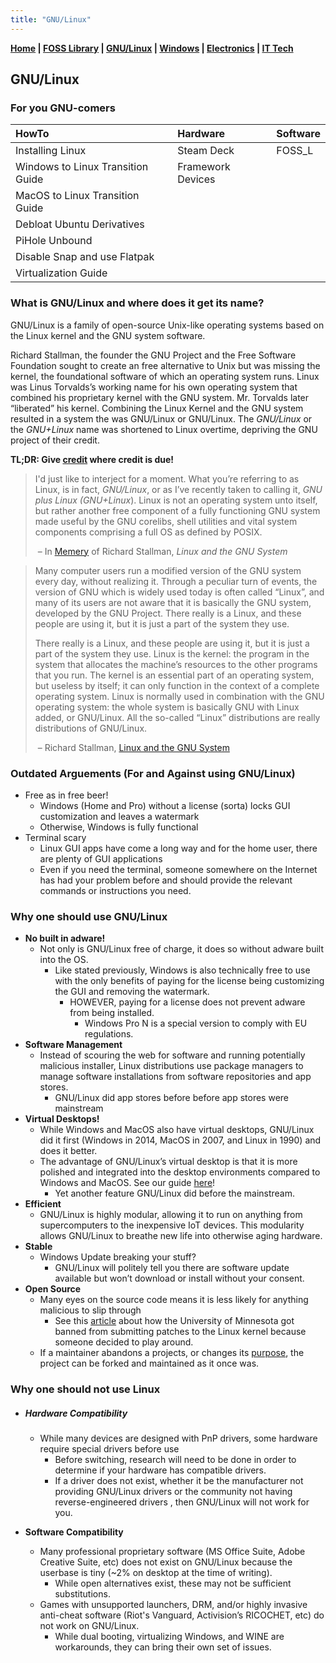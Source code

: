 ```yaml
---
title: "GNU/Linux"
---
```


**[Home](./index.md) \| [FOSS Library](../categories/foss_l.md) \| [GNU/Linux](./categories/gnu_linux.md) \| [Windows](./categories/windows.md) \| [Electronics](./categories/electronics.md) \| [IT Tech](./categories/it_tech.md)**

## GNU/Linux

### For you GNU-comers

| HowTo                             | Hardware          | Software |
| :-------------------------------- | :---------------- | :------- |
| Installing Linux                  | Steam Deck        | FOSS_L   |
| Windows to Linux Transition Guide | Framework Devices |          |
| MacOS to Linux Transition Guide   |                   |          |
| Debloat Ubuntu Derivatives        |                   |          |
| PiHole Unbound                    |                   |          |
| Disable Snap and use Flatpak      |                   |          |
| Virtualization Guide              |                   |          |



### What is GNU/Linux and where does it get its name?

GNU/Linux is a family of open-source Unix-like operating systems based on the Linux kernel and the GNU system software.

Richard Stallman, the founder the GNU Project and the Free Software Foundation sought to create an free alternative to Unix but was missing the kernel, the foundational software of which an operating system runs. Linux was Linus Torvalds’s working name for his own operating system that combined his proprietary kernel with the GNU system. Mr. Torvalds later “liberated” his kernel. Combining the Linux Kernel and the GNU system resulted in a system the was GNU/Linux or GNU/Linux. The *GNU/Linux* or the *GNU+Linux* name was shortened to Linux overtime, depriving the GNU project of their credit.

 **TL;DR: Give [credit](https://www.youtube.com/watch?v=UK52v6bCPvg) where credit is due!**



> I'd just like to interject for a moment. What you’re referring to as Linux, is in fact, *GNU/Linux*, or as I’ve recently taken to calling it, *GNU plus Linux (GNU+Linux*). Linux is not an operating system unto itself, but rather another free component of a fully functioning GNU system made useful by the GNU corelibs, shell utilities and vital system components comprising a full OS as defined by POSIX.
>
> ​	– In [Memery](https://copypasta.fandom.com/wiki/An_interjection) of Richard Stallman, *Linux and the GNU System*

> Many computer users run a modified version of the GNU system every day, without realizing it. Through a peculiar turn of events, the version of GNU which is widely used today is often called “Linux”, and many of its users are not aware that it is basically the GNU system, developed by the GNU Project. There really is a Linux, and these people are using it, but it is just a part of the system they use.
>
> There really is a Linux, and these people are using it, but it is just a part of the system they use. Linux is the kernel: the program in the system that allocates the machine’s resources to the other programs that you run. The kernel is an essential part of an operating system, but useless by itself; it can only function in the context of a complete operating system. Linux is normally used in combination with the GNU operating system: the whole system is basically GNU with Linux added, or GNU/Linux. All the so-called “Linux” distributions are really distributions of GNU/Linux.
>
> ​	– Richard Stallman, [Linux and the GNU System](https://www.gnu.org/gnu/linux-and-gnu.en.html)



### Outdated Arguements (For and Against using GNU/Linux)

- Free as in free beer!
	- Windows (Home and Pro) without a license (sorta) locks GUI customization and leaves a watermark
	- Otherwise, Windows is fully functional
- Terminal scary
	- Linux GUI apps have come a long way and for the home user, there are plenty of GUI applications
	- Even if you need the terminal, someone somewhere on the Internet has had your problem before and should provide the relevant commands or instructions you need.



### Why one should use GNU/Linux

- **No built in adware!**
  - Not only is GNU/Linux free of charge, it does so without adware built into the OS.
    - Like stated previously, Windows is also technically free to use with the only benefits of paying for the license being customizing the GUI and removing the watermark.
      - HOWEVER, paying for a license does not prevent adware from being installed.
        - Windows Pro N is a special version to comply with EU regulations. 
- **Software Management**
	- Instead of scouring the web for software and running potentially malicious installer, Linux distributions use package managers to manage software installations from software repositories and app stores. 
		- GNU/Linux did app stores before before app stores were mainstream
- **Virtual Desktops!**
  - While Windows and MacOS also have virtual desktops, GNU/Linux did it first (Windows in 2014, MacOS in 2007, and Linux in 1990) and does it better.
  - The advantage of GNU/Linux’s virtual desktop is that it is more polished and integrated into the desktop environments compared to Windows and MacOS. See our guide [here](./virtual_desktops.md)!
  	- Yet another feature GNU/Linux did before the mainstream.
- **Efficient**
	- GNU/Linux is highly modular, allowing it to run on anything from supercomputers to the inexpensive IoT devices. This modularity allows GNU/Linux to breathe new life into otherwise aging hardware.
- **Stable**
  - Windows Update breaking your stuff?
  	- GNU/Linux will politely tell you there are software update available but won’t download or install without your consent.
- **Open Source**
  - Many eyes on the source code means it is less likely for anything malicious to slip through
  	- See this [article](https://www.theverge.com/2021/4/30/22410164/linux-kernel-university-of-minnesota-banned-open-source) about how the University of Minnesota got banned from submitting patches to the Linux kernel because someone decided to play around.
  - If a maintainer abandons a projects, or changes its [purpose](https://blog.centos.org/2020/12/future-is-centos-stream/), the project can be forked and maintained as it once was.

### Why one should not use Linux

- ##### Hardware Compatibility
	
	- While many devices are designed with PnP drivers, some hardware require special drivers before use
		- Before switching, research will need to be done in order to determine if your hardware has compatible drivers.
		- If a driver does not exist, whether it be the manufacturer not providing GNU/Linux drivers or the community not having reverse-engineered drivers , then GNU/Linux will not work for you.  
	
- **Software Compatibility**

	- Many professional proprietary software (MS Office Suite, Adobe Creative Suite, etc) does not exist on GNU/Linux because the userbase is tiny (~2% on desktop at the time of writing). 
		- While open alternatives exist, these may not be sufficient substitutions.
	- Games with unsupported launchers, DRM, and/or highly invasive anti-cheat software (Riot's Vanguard, Activision’s RICOCHET, etc) do not work on GNU/Linux.
		- While dual booting, virtualizing Windows, and WINE are workarounds, they can bring their own set of issues. 

